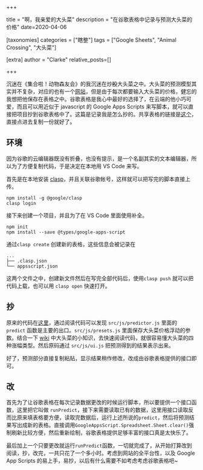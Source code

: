 +++

title = "啊，我亲爱的大头菜"
description = "在谷歌表格中记录与预测大头菜的价格"
date=2020-04-06

[taxonomies]
categories = ["瞎整"]
tags = ["Google Sheets", "Animal Crossing", "大头菜"]

[extra]
author = "Clarke"
relative_posts=[]

+++

沉迷在《集合啦！动物森友会》的我沉迷在炒~~股~~大头菜之中。大头菜的预测模型其实并不复杂，对应的也有一个[网站](https://juo6442.github.io/moothumb/)，但是由于每次都要输入大头菜的价格，健忘的我想把他保存在表格之中。谷歌表格是我心中最好的选择了，在云端的他小巧可爱，而且可以用近似于 javascript 的 Google Apps Scripts 来写脚本，就可以直接把项目抄到谷歌表格中了。这篇是记录我是怎么抄的。共享表格的链接是[这个](https://docs.google.com/spreadsheets/d/1bfOk0q9uTq6uUqulqf_hfb9x0KQSO575hpSLNS33m8w/edit?usp=sharing)，直接点进去复制一份就好了。

## 环境

因为谷歌的云编辑器既没有折叠，也没有提示，是一个名副其实的文本编辑器，所以为了方便复制代码，于是决定在本地用 VS Code 来写。

首先是在本地安装 [clasp](https://github.com/google/clasp)，并且关联谷歌帐号，这样就可以把写完的脚本直接上传。

```shell
npm install -g @google/clasp
clasp login
```

接下来创建一个项目，并且为了在 VS Code 里面使用补全。

```shell
npm init
npm install --save @types/google-apps-script
```

通过`clasp create` 创建新的表格，这些信息会被记录在

```
...
├── .clasp.json
└── appsscript.json
```

这两个文件之中，创建新文件然后在写完全部代码后，使用`clasp push` 就可以把代码上载，也可以用 `clasp open` 快速打开。

## 抄

原来的代码在[这里](https://github.com/juo6442/moothumb/tree/acnh_params)，通过阅读代码可以发现 `src/js/predictor.js` 里面的 `predict` 函数是主要的出口。`src/js/presets.js` 里面保存大头菜价格浮动的参数。结合一下 [wiki](https://appmedia.jp/atsumare_doubutsunomori/4626808) 中大头菜的小知识，去快速阅读代码，就很容易懂大头菜的四种涨幅类型。然后原码通过 `src/js/ui.js` 把预测得到的结果表示出来。

好了，预测部分直接复制粘贴，显示结果稍作修改，改成由谷歌表格提供的接口即可。

## 改

首先为了让谷歌表格在每次记录数据更改的时候运行脚本，所以要提供一个接口函数，这里把它叫做 `runPredict`，接下来需要读取已有的数据，这里用接口读取反而比原来填表格要方便，读取完数据后，运行上述所说的`predict`，然后将预测结果写出成新的表格。直接调用`GoogleAppsScript.Spreadsheet.Sheet.clear()`强制刷新比较方便，然后重新绘制，谷歌表格提供足够丰富的接口真是太快乐了。

最后加上一个只要更改就运行`runPredict`函数，一切就完成了，从开始打算改到阅读，抄，改完，一共只花了一个多小时。考虑到网站的全平台性，以及 Google App Scripts 的易上手，易抄，以后有什么需要不如考虑考虑谷歌表格吧~


